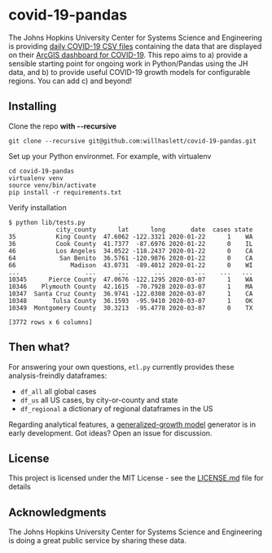 # covid-19-pandas

The Johns Hopkins University Center for Systems Science and Engineering is providing
[daily COVID-19 CSV files](https://github.com/CSSEGISandData/COVID-19) containing the data that are
displayed on their
[ArcGIS dashboard for COVID-19](https://gisanddata.maps.arcgis.com/apps/opsdashboard/index.html#/bda7594740fd40299423467b48e9ecf6).
This repo aims to a) provide a sensible starting point for ongoing work in Python/Pandas using
the JH data, and b) to provide useful COVID-19 growth models for configurable regions. You can add
c) and beyond!

## Installing

Clone the repo **with --recursive**
```
git clone --recursive git@github.com:willhaslett/covid-19-pandas.git
```

Set up your Python environmet. For example, with virtualenv
```
cd covid-19-pandas
virtualenv venv
source venv/bin/activate
pip install -r requirements.txt
```
Verify installation
```
$ python lib/tests.py
             city_county      lat      long       date  cases state
35           King County  47.6062 -122.3321 2020-01-22      1    WA
36           Cook County  41.7377  -87.6976 2020-01-22      0    IL
46           Los Angeles  34.0522 -118.2437 2020-01-22      0    CA
64            San Benito  36.5761 -120.9876 2020-01-22      0    CA
66               Madison  43.0731  -89.4012 2020-01-22      0    WI
...                  ...      ...       ...        ...    ...   ...
10345      Pierce County  47.0676 -122.1295 2020-03-07      1    WA
10346    Plymouth County  42.1615  -70.7928 2020-03-07      1    MA
10347  Santa Cruz County  36.9741 -122.0308 2020-03-07      1    CA
10348       Tulsa County  36.1593  -95.9410 2020-03-07      1    OK
10349  Montgomery County  30.3213  -95.4778 2020-03-07      0    TX

[3772 rows x 6 columns]
```

## Then what?

For answering your own questions, `etl.py` currently provides these analysis-freindly dataframes:
* `df_all` all global cases
* `df_us` all US cases, by city-or-county and state
* `df_regional` a dictionary of regional dataframes in the US

Regarding analytical features, a [generalized-growth model](https://www.sciencedirect.com/science/article/pii/S1755436516000037)
generator is in early development. Got ideas? Open an issue for discussion.

## License

This project is licensed under the MIT License - see the [LICENSE.md](LICENSE.md) file for details

## Acknowledgments

The Johns Hopkins University Center for Systems Science and Engineering is doing a great public service by sharing these data.
